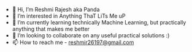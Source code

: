 - 👋 Hi, I’m Reshmi Rajesh aka Panda
- 👀 I’m interested in Anything ThaT LiTs Me uP
- 🌱 I’m currently learning technically Machine Learning, but practically anything that makes me better
- 💞️ I’m looking to collaborate on any useful practical solutions :)
- 📫 How to reach me - reshmir26197@gmail.com

<!---
reshmir26197/reshmir26197 is a ✨ special ✨ repository because its `README.md` (this file) appears on your GitHub profile.
You can click the Preview link to take a look at your changes.
--->
